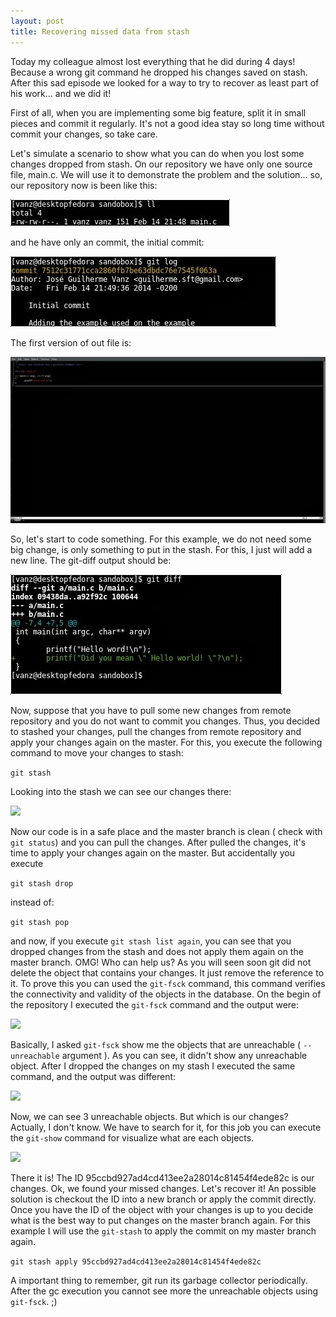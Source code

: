 ```yaml
---
layout: post
title: Recovering missed data from stash
---
```


Today my colleague almost lost everything that he did during 4 days! Because  a wrong git command he dropped his changes saved on stash.
After this sad episode we looked for a way to try to recover as least part of his work... and we did it!

<!-- more -->

First of all, when you are implementing some big feature, split it in small pieces and commit it regularly. It's not a good idea stay so long time without commit your changes,  so take care.

Let's simulate a scenario to show what you can do when you lost some changes dropped from stash.
On our repository we have only one source file, main.c. We will use it to demonstrate the problem and the solution... so, our repository now is been like this:


![](/public/img/missing_data_from_stash_01.jpeg)

and he have only an commit, the initial commit:

![](/public/img/missing_data_from_stash_02.jpeg)

The first version of out file is:

![](/public/img/missing_data_from_stash_03.jpeg)

So, let's start to code something. For this example, we do not need some big change, is only something to put in the stash. For this, I just will add a new line. The git-diff output should be:

![](/public/img/missing_data_from_stash_04.jpeg)

Now, suppose that you have to pull some new changes from remote repository and you do not want to commit you changes. Thus, you decided to stashed your changes, pull the changes from remote repository
and apply your changes again on the master.  For this, you execute the following command to move your changes to stash:

```git stash```

Looking into the stash we can see our changes there:

![](/public/img/missing_data_from_stash_05.jpeg)

Now our code is in a safe place and the master branch is clean ( check with `git status`) and you can pull the changes. After pulled the changes, it's time to apply your changes again on the master.
But accidentally you execute

```git stash drop```

instead of:

```git stash pop```

and now, if you execute `git stash list again`, you can see that you dropped changes from the stash and does not apply them again on the master branch. OMG! Who can help us?
As you will seen soon git did not delete the object that contains your changes. It just remove the reference to it.
To prove this you can used the `git-fsck` command, this command verifies the connectivity and validity of the objects in the database.
On the begin of the repository I executed the `git-fsck` command and the output were:

![](/public/img/missing_data_from_stash_07.jpeg)

Basically, I asked `git-fsck` show me the objects that are unreachable ( `--unreachable` argument ). As you can see, it didn't show any unreachable object.
After I dropped the changes on my stash I executed the same command, and the output was different:

![](/public/img/missing_data_from_stash_08.jpeg)

Now, we can see 3 unreachable objects. But which is our changes? Actually, I don't know. We have to search for it, for this job you can execute the `git-show` command for visualize what are each objects.

![](/public/img/missing_data_from_stash_09.jpeg)

There it is! The ID 95ccbd927ad4cd413ee2a28014c81454f4ede82c is our changes. Ok, we found your missed changes. Let's recover it!
An possible solution is checkout the ID into a new branch or apply the commit directly. Once you have the ID of the object with your changes is up to you decide what is the best way to put changes on the master branch again.
For this example I will use the `git-stash` to apply the commit on my master branch again.

```git stash apply 95ccbd927ad4cd413ee2a28014c81454f4ede82c```

A important thing to remember, git run its garbage collector periodically. After the gc execution you cannot see more the unreachable objects using `git-fsck`. ;)


